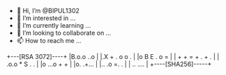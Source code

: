 - 👋 Hi, I’m @BIPUL1302
- 👀 I’m interested in ...
- 🌱 I’m currently learning ...
- 💞️ I’m looking to collaborate on ...
- 📫 How to reach me ...

<!---
BIPUL1302/BIPUL1302 is a ✨ special ✨ repository because its `README.md` (this file) appears on your GitHub profile.
You can click the Preview link to take a look at your changes.
--->
+---[RSA 3072]----+
|B.o.o   ..o      |
|.X + .   o o .   |
|o B E   . o =    |
| + + = + . + .   |
| .o.o * S . .    |
|o ...o + +       |
|o.  .+...        |
|.. .o =. .       |
|  .. ....        |
+----[SHA256]-----+

